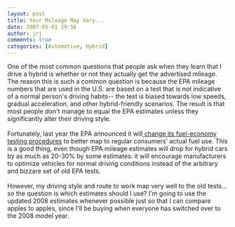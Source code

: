 ```yaml
---
layout: post
title: Your Mileage May Vary...
date: 2007-05-01 19:56
author: jrj
comments: true
categories: [Automotive, Hybrid]
---
```

One of the most common questions that people ask when they learn that I drive a hybrid is whether or not they actually get the advertised mileage. The reason this is such a common question is because the EPA mileage numbers that are used in the U.S. are based on a test that is not indicative of a normal person's driving habits-- the test is biased towards low speeds, gradual acceleration, and other hybrid-friendly scenarios. The result is that most people don't manage to equal the EPA estimates unless they significantly alter their driving style.<br /><br />Fortunately, last year the EPA announced it will<a href="http://www.caranddriver.com/dailyautoinsider/12186/epa-revises-mpg-test-mileage-estimates-to-drop.html" target="_new"> change its fuel-economy testing procedures</a> to better map to regular consumers' actual fuel use. This is a good thing, even though EPA mileage estimates will drop for hybrid cars by as much as 20-30% by some estimates: it will encourage manufacturers to optimize vehicles for normal driving conditions instead of the arbitrary and bizzare set of old EPA tests.<br /><br />However, my driving style and route to work map very well to the old tests... so the question is which estimates should I use? I'm going to use the updated 2008 estimates whenever possible just so that I can compare apples to apples, since I'll be buying when everyone has switched over to the 2008 model year.
